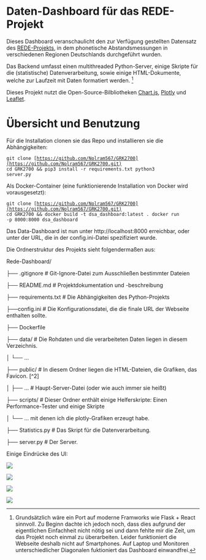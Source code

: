 # Daten-Dashboard für das REDE-Projekt

Dieses Dashboard veranschaulicht den zur Verfügung gestellten Datensatz des [REDE-Projekts](https://www.regionalsprache.de/), in dem phonetische Abstandsmessungen in verschiedenen Regionen Deutschlands durchgeführt wurden. 

Das Backend umfasst einen multithreaded Python-Server, einige Skripte für die (statistische) Datenverarbeitung, sowie einige HTML-Dokumente, welche zur Laufzeit mit Daten formatiert werden. [^1]

Dieses Projekt nutzt die Open-Source-Bilbliotheken [Chart.js](https://www.chartjs.org/), [Plotly](https://plotly.com/python/) und [Leaflet](https://leafletjs.com/). 

[^1]: Grundsätzlich wäre ein Port auf moderne Framworks wie Flask + React sinnvoll. Zu Beginn dachte ich jedoch noch, dass dies aufgrund der eigentlichen Einfachheit nicht nötig sei und dann fehlte mir die Zeit, um das Projekt noch einmal zu überarbeiten. Leider funktioniert die Webseite deshalb nicht auf Smartphones. Auf Laptop und Monitoren unterschiedlicher Diagonalen fuktioniert das Dashboard einwandfrei.

# Übersicht und Benutzung

Für die Installation clonen sie das Repo und installieren sie die Abhängigkeiten:

<code>git clone [https://github.com/Nolram567/GRK2700](https://github.com/Nolram567/GRK2700.git)
cd GRK2700 && pip3 install -r requirements.txt
python3 server.py</code>

Als Docker-Container (eine funktionierende Installation von Docker wird vorausgesetzt):

<code>git clone [https://github.com/Nolram567/GRK2700](https://github.com/Nolram567/GRK2700.git)
cd GRK2700 && docker build -t dsa_dashboard:latest .
docker run -p 8000:8000 dsa_dashboard</code>

Das Data-Dashboard ist nun unter http://localhost:8000 erreichbar, oder unter der URL, die in der config.ini-Datei spezifiziert wurde.

Die Ordnerstruktur des Projekts sieht folgendermaßen aus:

Rede-Dashboard/

├── .gitignore           # Git-Ignore-Datei zum Ausschließen bestimmter Dateien

├── README.md            # Projektdokumentation und -beschreibung

├── requirements.txt     # Die Abhängigkeiten des Python-Projekts

├──config.ini               # Die Konfigurationsdatei, die die finale URL der Webseite enthalten sollte.

├── Dockerfile        

├── data/             # Die Rohdaten und die verarbeiteten Daten liegen in diesem Verzeichnis.

│   └── ...

├── public/              # In diesem Ordner liegen die HTML-Dateien, die Grafiken, das Favicon. [^2]

│   ├── ...         # Haupt-Server-Datei (oder wie auch immer sie heißt)

├── scripts/              # Dieser Ordner enthält einige Helferskripte: Einen Performance-Tester und einige Skripte

│   └── ...                       mit denen ich die plotly-Grafiken erzeugt habe.

├── Statistics.py    # Das Skript für die Datenverarbeitung. 

├── server.py        # Der Server.

Einige Eindrücke des UI:

![](Karte.PNG)

![](Socials.PNG)

![](Datenübersciht.PNG)

![](Konfigurator.PNG)
